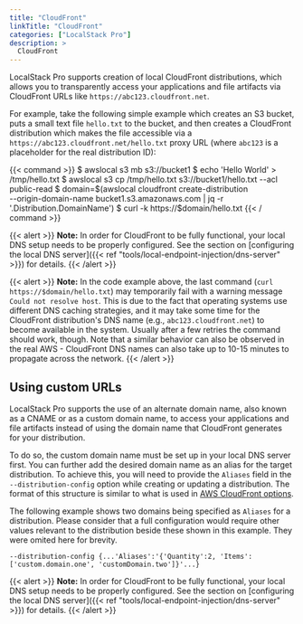 ```yaml
---
title: "CloudFront"
linkTitle: "CloudFront"
categories: ["LocalStack Pro"]
description: >
  CloudFront
---
```


LocalStack Pro supports creation of local CloudFront distributions, which allows you to transparently access your applications and file artifacts via CloudFront URLs like `https://abc123.cloudfront.net`.

For example, take the following simple example which creates an S3 bucket, puts a small text file `hello.txt` to the bucket, and then creates a CloudFront distribution which makes the file accessible via a `https://abc123.cloudfront.net/hello.txt` proxy URL (where `abc123` is a placeholder for the real distribution ID):

{{< command >}}
$ awslocal s3 mb s3://bucket1
$ echo 'Hello World' > /tmp/hello.txt
$ awslocal s3 cp /tmp/hello.txt s3://bucket1/hello.txt --acl public-read
$ domain=$(awslocal cloudfront create-distribution \
   --origin-domain-name bucket1.s3.amazonaws.com | jq -r '.Distribution.DomainName')
$ curl -k https://$domain/hello.txt
{{< / command >}}

{{< alert >}}
**Note:** In order for CloudFront to be fully functional, your local DNS setup needs to be properly configured. See the section on [configuring the local DNS server]({{< ref "tools/local-endpoint-injection/dns-server" >}}) for details.
{{< /alert >}}

{{< alert >}}
**Note:** In the code example above, the last command (`curl https://$domain/hello.txt`) may temporarily fail with a warning message `Could not resolve host`. This is due to the fact that operating systems use different DNS caching strategies, and it may take some time for the CloudFront distribution's DNS name (e.g., `abc123.cloudfront.net`) to become available in the system. Usually after a few retries the command should work, though. Note that a similar behavior can also be observed in the real AWS - CloudFront DNS names can also take up to 10-15 minutes to propagate across the network.
{{< /alert >}}

## Using custom URLs
LocalStack Pro supports the use of an alternate domain name, also known as a CNAME or as
a custom domain name, to access your applications and file artifacts instead of using
the domain name that CloudFront generates for your distribution.

To do so, the custom domain name must be set up in your local DNS server first. You can further add the desired domain name as an alias for the target distribution. To achieve this, you will need to provide the `Aliases` field in the `--distribution-config` option while creating or updating a distribution. The format of this structure is similar to what is used in [AWS CloudFront options](https://docs.aws.amazon.com/cli/latest/reference/cloudfront/create-distribution.html#options).

The following example shows two domains being specified as `Aliases` for a distribution.
Please consider that a full configuration would require other values relevant to the
distribution beside these shown in this example. They were omited here for brevity.

```
--distribution-config {...'Aliases':'{'Quantity':2, 'Items': ['custom.domain.one', 'customDomain.two']}'...}
```

{{< alert >}}
**Note:** In order for CloudFront to be fully functional, your local DNS setup needs to be properly configured. See the section on [configuring the local DNS server]({{< ref "tools/local-endpoint-injection/dns-server" >}}) for details.
{{< /alert >}}
 